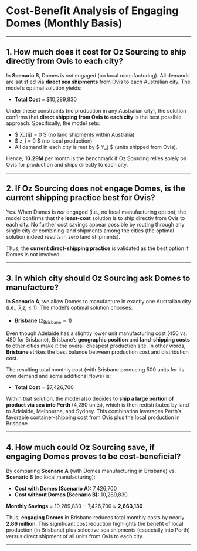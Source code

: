 # Cost-Benefit Analysis of Engaging Domes (Monthly Basis)

---

## 1. How much does it cost for Oz Sourcing to ship directly from Ovis to each city?

In **Scenario B**, Domes is *not* engaged (no local manufacturing). All demands are satisfied via **direct sea shipments** from Ovis to each Australian city. The model’s optimal solution yields:

- **Total Cost** = \$10,289,830

Under these constraints (no production in any Australian city), the solution confirms that **direct shipping from Ovis to each city** is the best possible approach. Specifically, the model sets:
- $ X_{ij} = 0 $ (no land shipments within Australia)
- $ z_i = 0 $ (no local production)
- All demand in each city is met by $ Y_j $ (units shipped from Ovis).

Hence, **10.29M** per month is the benchmark if Oz Sourcing relies solely on Ovis for production and ships directly to each city.

---

## 2. If Oz Sourcing does not engage Domes, is the current shipping practice best for Ovis?

Yes. When Domes is *not* engaged (i.e., no local manufacturing option), the model confirms that the **least-cost** solution is to ship directly from Ovis to each city. No further cost savings appear possible by routing through any single city or combining land shipments among the cities (the optimal solution indeed results in zero land shipments).

Thus, the **current direct-shipping practice** is validated as the best option if Domes is not involved.

---

## 3. In which city should Oz Sourcing ask Domes to manufacture?

In **Scenario A**, we allow Domes to manufacture in exactly one Australian city (i.e., $\sum_i z_i \le 1$). The model’s optimal solution chooses:

- **Brisbane** ($z_{\text{Brisbane}} = 1$)

Even though Adelaide has a slightly lower unit manufacturing cost (450 vs. 480 for Brisbane), Brisbane’s **geographic position** and **land-shipping costs** to other cities make it the overall cheapest production site. In other words, **Brisbane** strikes the best balance between production cost and distribution cost.

The resulting total monthly cost (with Brisbane producing 500 units for its own demand and some additional flows) is:

- **Total Cost** = \$7,426,700 

Within that solution, the model also decides to **ship a large portion of product via sea into Perth** (4,280 units), which is then redistributed by land to Adelaide, Melbourne, and Sydney. This combination leverages Perth’s favorable container-shipping cost from Ovis plus the local production in Brisbane.

---

## 4. How much could Oz Sourcing save, if engaging Domes proves to be cost-beneficial?

By comparing **Scenario A** (with Domes manufacturing in Brisbane) vs. **Scenario B** (no local manufacturing):

- **Cost with Domes (Scenario A):** 7,426,700  
- **Cost without Domes (Scenario B):** 10,289,830  

**Monthly Savings** = 10,289,830 − 7,426,700 ≈ **2,863,130**

Thus, **engaging Domes** in Brisbane reduces total monthly costs by nearly **2.86 million**. This significant cost reduction highlights the benefit of local production (in Brisbane) plus selective sea shipments (especially into Perth) versus direct shipment of all units from Ovis to each city.

---

